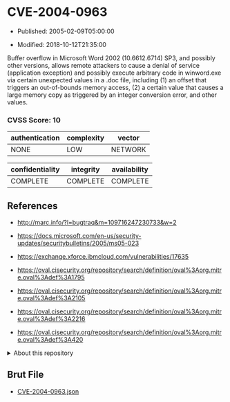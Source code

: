 # CVE-2004-0963

- Published: 2005-02-09T05:00:00

- Modified: 2018-10-12T21:35:00

Buffer overflow in Microsoft Word 2002 (10.6612.6714) SP3, and possibly other versions, allows remote attackers to cause a denial of service (application exception) and possibly execute arbitrary code in winword.exe via certain unexpected values in a .doc file, including (1) an offset that triggers an out-of-bounds memory access, (2) a certain value that causes a large memory copy as triggered by an integer conversion error, and other values.

### CVSS Score: **10**

| authentication | complexity | vector |
| --- | --- | --- |
| NONE | LOW | NETWORK |

| confidentiality | integrity | availability |
| --- | --- | --- |
| COMPLETE | COMPLETE | COMPLETE |

## References

* http://marc.info/?l=bugtraq&m=109716247230733&w=2

* https://docs.microsoft.com/en-us/security-updates/securitybulletins/2005/ms05-023

* https://exchange.xforce.ibmcloud.com/vulnerabilities/17635

* https://oval.cisecurity.org/repository/search/definition/oval%3Aorg.mitre.oval%3Adef%3A1795

* https://oval.cisecurity.org/repository/search/definition/oval%3Aorg.mitre.oval%3Adef%3A2105

* https://oval.cisecurity.org/repository/search/definition/oval%3Aorg.mitre.oval%3Adef%3A2216

* https://oval.cisecurity.org/repository/search/definition/oval%3Aorg.mitre.oval%3Adef%3A420

<details>
<summary>About this repository</summary> 

  This repository is part of the project [Live Hack CVE](https://github.com/Live-Hack-CVE). Main website can be found [www.live-hack.org](https://www.live-hack.org) 
  
  Made by [Sn0wAlice](https://github.com/Sn0wAlice) for the people that care about security and need to have a feed of the latest CVEs. Hope you enjoy it, don't forget to star the repo and follow me on [Twitter](https://twitter.com/Sn0wAlice) and [Github](https://github.com/Sn0wAlice). And that is my [personnal website](https://www.alice-snow.me/)

  - [Home Page](https://github.com/Live-Hack-CVE)
  - [Framework](https://github.com/Live-Hack-CVE/cve-framework)
  - [CVE database](https://github.com/Live-Hack-CVE/full_database)
  - [Changelog](https://github.com/Live-Hack-CVE/Changelog)
</details>

## Brut File

* [CVE-2004-0963.json](https://raw.githubusercontent.com/Live-Hack-CVE/full_database/main/cves/2004/CVE-2004-0963.json)

